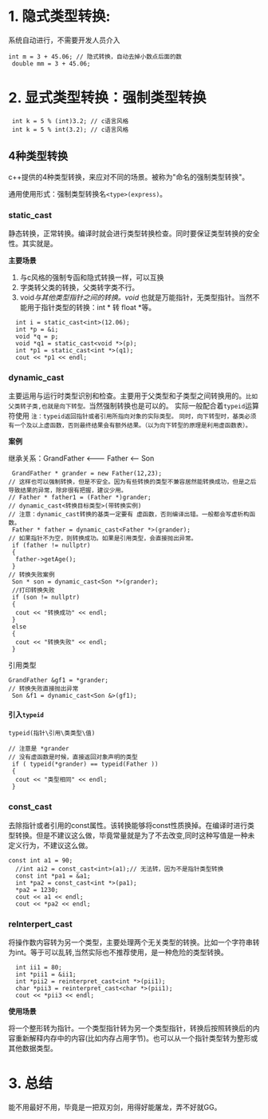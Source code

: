 # 1. 隐式类型转换:

系统自动进行，不需要开发人员介入

```
int m = 3 + 45.06; // 隐式转换，自动去掉小数点后面的数
 double mm = 3 + 45.06;
```
# 2. 显式类型转换：强制类型转换
```
 int k = 5 % (int)3.2; // c语言风格
 int k = 5 % int(3.2); // c语言风格
```
## 4种类型转换

 c++提供的4种类型转换，来应对不同的场景。被称为"命名的强制类型转换"。

通用使用形式：强制类型转换名`<type>(express)`。
### static_cast 
静态转换，正常转换。编译时就会进行类型转换检查。同时要保证类型转换的安全性。其实就是。

**主要场景**

1. 与c风格的强制专函和隐式转换一样，可以互换
2. 字类转父类的转换，父类转字类不行。
3. void*与其他类型指针之间的转换。void* 也就是万能指针，无类型指针。当然不能用于指针类型的转换：int * 转 float *等。
```
  int i = static_cast<int>(12.06);
  int *p = &i;
  void *q = p;
  void *q1 = static_cast<void *>(p);
  int *p1 = static_cast<int *>(q1);
  cout << *p1 << endl;
```
###  dynamic_cast 
主要运用与运行时类型识别和检查。主要用于父类型和子类型之间转换用的。`比如父类转子类,也就是向下转型。`当然强制转换也是可以的。
实际一般配合着`typeid`运算符使用
`注：typeid返回指针或者引用所指向对象的实际类型。`
`同时，向下转型时，基类必须有一个及以上虚函数，否则最终结果会有额外结果。（以为向下转型的原理是利用虚函数表）。`

**案例**

继承关系：GrandFather   <--- Father  <-- Son
```
 GrandFather * grander = new Father(12,23);
// 这样也可以强制转换，但是不安全。因为有些转换的类型不兼容居然能转换成功，但是之后导致结果的异常，除非很有把握，建议少用。
// Father * father1 = (Father *)grander;
// dynamic_cast<转换目标类型>(带转换实例) 
// 注意：dynamic_cast转换的基类一定要有 虚函数，否则编译出错。一般都会写虚析构函数。
 Father * father = dynamic_cast<Father *>(grander);
// 如果指针不为空，则转换成功。如果是引用类型，会直接抛出异常。
 if (father != nullptr) 
 {
  father->getAge();
 }
// 转换失败案例
 Son * son = dynamic_cast<Son *>(grander);
 //打印转换失败
 if (son != nullptr)
 {
  cout << "转换成功" << endl;
 }
 else 
 {
  cout << "转换失败" << endl;
 }
```
引用类型
```
GrandFather &gf1 = *grander;
// 转换失败直接抛出异常
 Son &f1 = dynamic_cast<Son &>(gf1);
```
#### 引入`typeid`
`typeid(指针\引用\类类型\值)`

```
// 注意是 *grander   
// 没有虚函数是时候，直接返回对象声明的类型
 if ( typeid(*grander) == typeid(Father ))
 {
  cout << "类型相同" << endl;
 }
```
### const_cast
去除指针或者引用的const属性。该转换能够将const性质换掉。在编译时进行类型转换。但是不建议这么做，毕竟常量就是为了不去改变,同时这种写值是一种未定义行为，不建议这么做。
```
const int a1 = 90;
  //int ai2 = const_cast<int>(a1);// 无法转，因为不是指针类型转换
  const int *pa1 = &a1;
  int *pa2 = const_cast<int *>(pa1);
  *pa2 = 1230;
  cout << a1 << endl;
  cout << *pa2 << endl;
```
### relnterpert_cast
将操作数内容转为另一个类型，主要处理两个无关类型的转换。比如一个字符串转为int。等于可以乱转,当然实际也不推荐使用，是一种危险的类型转换。
```
  int ii1 = 80;
  int *pii1 = &ii1;
  int *pii2 = reinterpret_cast<int *>(pii1);
  char *pii3 = reinterpret_cast<char *>(pii1);
  cout << *pii3 << endl;
```
**使用场景**

将一个整形转为指针。一个类型指针转为另一个类型指针，转换后按照转换后的内容重新解释内存中的内容(比如内存占用字节)。也可以从一个指针类型转为整形或其他数据类型。
# 3. 总结
能不用最好不用，毕竟是一把双刃剑，用得好能屠龙，弄不好就GG。